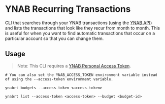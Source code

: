 # YNAB Recurring Transactions

CLI that searches through your YNAB transactions (using the [YNAB API](https://api.youneedabudget.com/)) and lists the transactions that look like they recur from month to month. This is useful for when you want to find automatic transactions that occur on a particular account so that you can change them.

## Usage

> Note: This CLI requires a [YNAB Personal Access Token](https://api.youneedabudget.com/#personal-access-tokens).

```
# You can also set the YNAB_ACCESS_TOKEN environment variable instead of using the --access-token environment variable.

ynabrt budgets --access-token <access-token>

ynabrt list --access-token <access-token> --budget <budget-id>
```